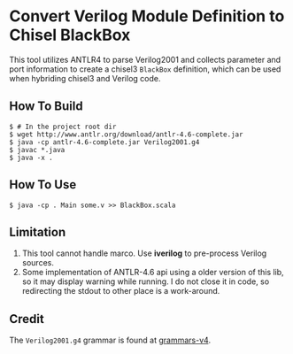 # Convert Verilog Module Definition to Chisel BlackBox

This tool utilizes ANTLR4 to parse Verilog2001 and collects parameter and port information
to create a chisel3 `BlackBox` definition, which can be used when hybriding chisel3 and Verilog code.

## How To Build

```
$ # In the project root dir
$ wget http://www.antlr.org/download/antlr-4.6-complete.jar
$ java -cp antlr-4.6-complete.jar Verilog2001.g4
$ javac *.java
$ java -x .
```

## How To Use

```
$ java -cp . Main some.v >> BlackBox.scala
```

## Limitation

1. This tool cannot handle marco. Use **iverilog** to pre-process Verilog sources.
2. Some implementation of ANTLR-4.6 api using a older version of this lib, so it may display warning while running.
I do not close it in code, so redirecting the stdout to other place is a work-around.

## Credit

The `Verilog2001.g4` grammar is found at [grammars-v4](https://github.com/antlr/grammars-v4).
